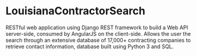 # LouisianaContractorSearch

RESTful web application using Django REST framework to build a Web API server-side, consumed by AngularJS on the client-side. Allows the user the search through an extensive database of 17,000+ contracting companies to retrieve contact information, database built using Python 3 and SQL.
